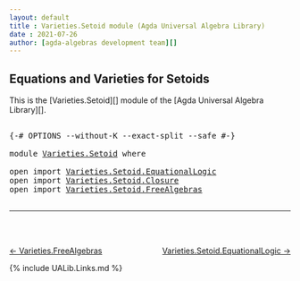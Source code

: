 ```yaml
---
layout: default
title : Varieties.Setoid module (Agda Universal Algebra Library)
date : 2021-07-26
author: [agda-algebras development team][]
---
```


## Equations and Varieties for Setoids

This is the [Varieties.Setoid][] module of the [Agda Universal Algebra Library][].

<pre class="Agda">

<a id="290" class="Symbol">{-#</a> <a id="294" class="Keyword">OPTIONS</a> <a id="302" class="Pragma">--without-K</a> <a id="314" class="Pragma">--exact-split</a> <a id="328" class="Pragma">--safe</a> <a id="335" class="Symbol">#-}</a>

<a id="340" class="Keyword">module</a> <a id="347" href="Varieties.Setoid.html" class="Module">Varieties.Setoid</a> <a id="364" class="Keyword">where</a>

<a id="371" class="Keyword">open</a> <a id="376" class="Keyword">import</a> <a id="383" href="Varieties.Setoid.EquationalLogic.html" class="Module">Varieties.Setoid.EquationalLogic</a>
<a id="416" class="Keyword">open</a> <a id="421" class="Keyword">import</a> <a id="428" href="Varieties.Setoid.Closure.html" class="Module">Varieties.Setoid.Closure</a>
<a id="453" class="Keyword">open</a> <a id="458" class="Keyword">import</a> <a id="465" href="Varieties.Setoid.FreeAlgebras.html" class="Module">Varieties.Setoid.FreeAlgebras</a>

</pre>

--------------------------------

<br>
<br>

[← Varieties.FreeAlgebras](Varieties.FreeAlgebras.html)
<span style="float:right;">[Varieties.Setoid.EquationalLogic →](Varieties.Setoid.EquationalLogic.html)</span>

{% include UALib.Links.md %}

[agda-algebras development team]: https://github.com/ualib/agda-algebras#the-agda-algebras-development-team
